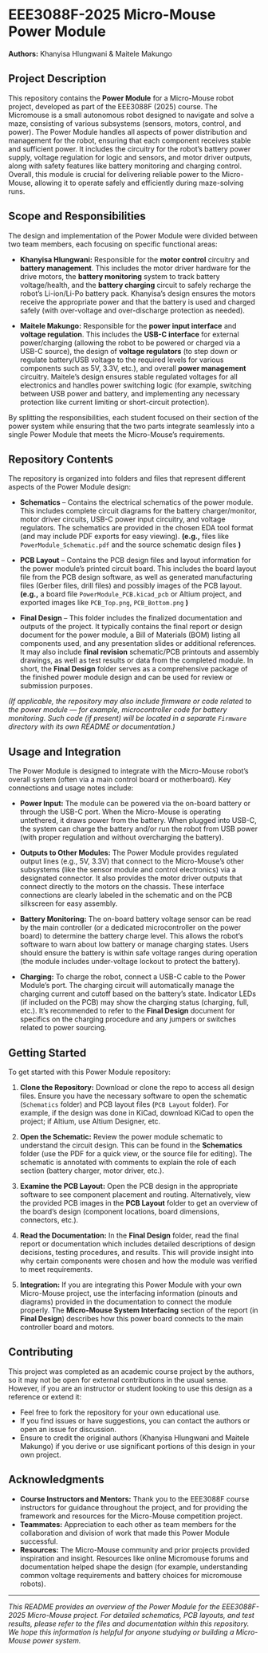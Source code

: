 
# EEE3088F-2025 Micro-Mouse Power Module

**Authors:** Khanyisa Hlungwani & Maitele Makungo

## Project Description

This repository contains the **Power Module** for a Micro-Mouse robot project, developed as part of the EEE3088F (2025) course. The Micromouse is a small autonomous robot designed to navigate and solve a maze, consisting of various subsystems (sensors, motors, control, and power). The Power Module handles all aspects of power distribution and management for the robot, ensuring that each component receives stable and sufficient power. It includes the circuitry for the robot’s battery power supply, voltage regulation for logic and sensors, and motor driver outputs, along with safety features like battery monitoring and charging control. Overall, this module is crucial for delivering reliable power to the Micro-Mouse, allowing it to operate safely and efficiently during maze-solving runs.

## Scope and Responsibilities

The design and implementation of the Power Module were divided between two team members, each focusing on specific functional areas:

* **Khanyisa Hlungwani:** Responsible for the **motor control** circuitry and **battery management**. This includes the motor driver hardware for the drive motors, the **battery monitoring** system to track battery voltage/health, and the **battery charging** circuit to safely recharge the robot’s Li-ion/Li-Po battery pack. Khanyisa’s design ensures the motors receive the appropriate power and that the battery is used and charged safely (with over-voltage and over-discharge protection as needed).

* **Maitele Makungo:** Responsible for the **power input interface** and **voltage regulation**. This includes the **USB-C interface** for external power/charging (allowing the robot to be powered or charged via a USB-C source), the design of **voltage regulators** (to step down or regulate battery/USB voltage to the required levels for various components such as 5V, 3.3V, etc.), and overall **power management** circuitry. Maitele’s design ensures stable regulated voltages for all electronics and handles power switching logic (for example, switching between USB power and battery, and implementing any necessary protection like current limiting or short-circuit protection).

By splitting the responsibilities, each student focused on their section of the power system while ensuring that the two parts integrate seamlessly into a single Power Module that meets the Micro-Mouse’s requirements.

## Repository Contents

The repository is organized into folders and files that represent different aspects of the Power Module design:

* **Schematics** – Contains the electrical schematics of the power module. This includes complete circuit diagrams for the battery charger/monitor, motor driver circuits, USB-C power input circuitry, and voltage regulators. The schematics are provided in the chosen EDA tool format (and may include PDF exports for easy viewing). **(e.g.,** files like `PowerModule_Schematic.pdf` and the source schematic design files **)**

* **PCB Layout** – Contains the PCB design files and layout information for the power module’s printed circuit board. This includes the board layout file from the PCB design software, as well as generated manufacturing files (Gerber files, drill files) and possibly images of the PCB layout. **(e.g.,** a board file `PowerModule_PCB.kicad_pcb` or Altium project, and exported images like `PCB_Top.png`, `PCB_Bottom.png` **)**

* **Final Design** – This folder includes the finalized documentation and outputs of the project. It typically contains the final report or design document for the power module, a Bill of Materials (BOM) listing all components used, and any presentation slides or additional references. It may also include **final revision** schematic/PCB printouts and assembly drawings, as well as test results or data from the completed module. In short, the **Final Design** folder serves as a comprehensive package of the finished power module design and can be used for review or submission purposes.

*(If applicable, the repository may also include firmware or code related to the power module — for example, microcontroller code for battery monitoring. Such code (if present) will be located in a separate `Firmware` directory with its own README or documentation.)*

## Usage and Integration

The Power Module is designed to integrate with the Micro-Mouse robot’s overall system (often via a main control board or motherboard). Key connections and usage notes include:

* **Power Input:** The module can be powered via the on-board battery or through the USB-C port. When the Micro-Mouse is operating untethered, it draws power from the battery. When plugged into USB-C, the system can charge the battery and/or run the robot from USB power (with proper regulation and without overcharging the battery).

* **Outputs to Other Modules:** The Power Module provides regulated output lines (e.g., 5V, 3.3V) that connect to the Micro-Mouse’s other subsystems (like the sensor module and control electronics) via a designated connector. It also provides the motor driver outputs that connect directly to the motors on the chassis. These interface connections are clearly labeled in the schematic and on the PCB silkscreen for easy assembly.

* **Battery Monitoring:** The on-board battery voltage sensor can be read by the main controller (or a dedicated microcontroller on the power board) to determine the battery charge level. This allows the robot’s software to warn about low battery or manage charging states. Users should ensure the battery is within safe voltage ranges during operation (the module includes under-voltage lockout to protect the battery).

* **Charging:** To charge the robot, connect a USB-C cable to the Power Module’s port. The charging circuit will automatically manage the charging current and cutoff based on the battery’s state. Indicator LEDs (if included on the PCB) may show the charging status (charging, full, etc.). It’s recommended to refer to the **Final Design** document for specifics on the charging procedure and any jumpers or switches related to power sourcing.

## Getting Started

To get started with this Power Module repository:

1. **Clone the Repository:** Download or clone the repo to access all design files. Ensure you have the necessary software to open the schematic (`Schematics` folder) and PCB layout files (`PCB Layout` folder). For example, if the design was done in KiCad, download KiCad to open the project; if Altium, use Altium Designer, etc.

2. **Open the Schematic:** Review the power module schematic to understand the circuit design. This can be found in the **Schematics** folder (use the PDF for a quick view, or the source file for editing). The schematic is annotated with comments to explain the role of each section (battery charger, motor driver, etc.).

3. **Examine the PCB Layout:** Open the PCB design in the appropriate software to see component placement and routing. Alternatively, view the provided PCB images in the **PCB Layout** folder to get an overview of the board’s design (component locations, board dimensions, connectors, etc.).

4. **Read the Documentation:** In the **Final Design** folder, read the final report or documentation which includes detailed descriptions of design decisions, testing procedures, and results. This will provide insight into why certain components were chosen and how the module was verified to meet requirements.

5. **Integration:** If you are integrating this Power Module with your own Micro-Mouse project, use the interfacing information (pinouts and diagrams) provided in the documentation to connect the module properly. The **Micro-Mouse System Interfacing** section of the report (in **Final Design**) describes how this power board connects to the main controller board and motors.

## Contributing

This project was completed as an academic course project by the authors, so it may not be open for external contributions in the usual sense. However, if you are an instructor or student looking to use this design as a reference or extend it:

* Feel free to fork the repository for your own educational use.
* If you find issues or have suggestions, you can contact the authors or open an issue for discussion.
* Ensure to credit the original authors (Khanyisa Hlungwani and Maitele Makungo) if you derive or use significant portions of this design in your own project.

## Acknowledgments

* **Course Instructors and Mentors:** Thank you to the EEE3088F course instructors for guidance throughout the project, and for providing the framework and resources for the Micro-Mouse competition project.
* **Teammates:** Appreciation to each other as team members for the collaboration and division of work that made this Power Module successful.
* **Resources:** The Micro-Mouse community and prior projects provided inspiration and insight. Resources like online Micromouse forums and documentation helped shape the design (for example, understanding common voltage requirements and battery choices for micromouse robots).



---

*This README provides an overview of the Power Module for the EEE3088F-2025 Micro-Mouse project. For detailed schematics, PCB layouts, and test results, please refer to the files and documentation within this repository. We hope this information is helpful for anyone studying or building a Micro-Mouse power system.*

 
